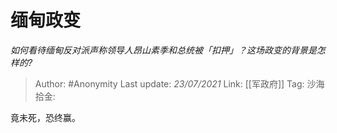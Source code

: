 # 缅甸政变
*如何看待缅甸反对派声称领导人昂山素季和总统被「扣押」？这场政变的背景是怎样的?*

> Author: #Anonymity
> Last update: *23/07/2021*
> Link: [[军政府]]
> Tag:
> 沙海拾金:

竟未死，恐终赢。
